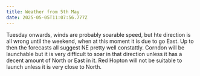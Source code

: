 ```yaml
---
title: Weather from 5th May
date: 2025-05-05T11:07:56.777Z
---
```

Tuesday onwards, winds are probably soarable speed, but hte direction is all wrong until the weekend, when at this moment it is due to go East.  Up to then the forecasts all suggest NE pretty well constattly.  Corndon will be launchable but it is very difficult to soar in that direction unless it has a decent amount of North or East in it.  Red Hopton will not be suitable to launch unless it is very close to North.